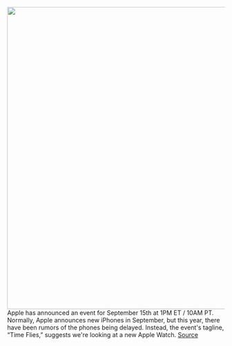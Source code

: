 <img src='https://cdn.vox-cdn.com/thumbor/aW_nm5JaUjDkeKjiPC2PnR_sv1I=/0x0:2198x1116/1200x800/filters:focal(924x383:1274x733)/cdn.vox-cdn.com/uploads/chorus_image/image/67370336/Screen_Shot_2020_09_08_at_11.11.38_AM.0.png' width='700px' /><br/>
Apple has announced an event for September 15th at 1PM ET / 10AM PT. Normally, Apple announces new iPhones in September, but this year, there have been rumors of the phones being delayed. Instead, the event's tagline, “Time Flies,” suggests we're looking at a new Apple Watch.
<a href='https://www.theverge.com/2020/9/8/21405307/apple-september-2020-event-date-time-watch-ipad-time-flies'> Source <a/>